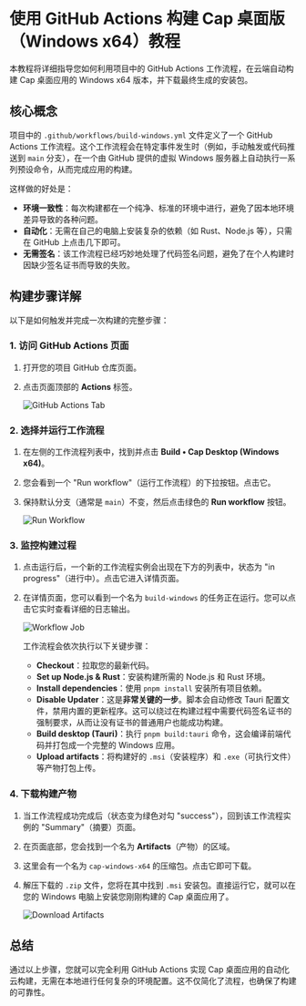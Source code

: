 # 使用 GitHub Actions 构建 Cap 桌面版（Windows x64）教程

本教程将详细指导您如何利用项目中的 GitHub Actions 工作流程，在云端自动构建 Cap 桌面应用的 Windows x64 版本，并下载最终生成的安装包。

## 核心概念

项目中的 `.github/workflows/build-windows.yml` 文件定义了一个 GitHub Actions 工作流程。这个工作流程会在特定事件发生时（例如，手动触发或代码推送到 `main` 分支），在一个由 GitHub 提供的虚拟 Windows 服务器上自动执行一系列预设命令，从而完成应用的构建。

这样做的好处是：
- **环境一致性**：每次构建都在一个纯净、标准的环境中进行，避免了因本地环境差异导致的各种问题。
- **自动化**：无需在自己的电脑上安装复杂的依赖（如 Rust、Node.js 等），只需在 GitHub 上点击几下即可。
- **无需签名**：该工作流程已经巧妙地处理了代码签名问题，避免了在个人构建时因缺少签名证书而导致的失败。

## 构建步骤详解

以下是如何触发并完成一次构建的完整步骤：

### 1. 访问 GitHub Actions 页面

1.  打开您的项目 GitHub 仓库页面。
2.  点击页面顶部的 **Actions** 标签。

    ![GitHub Actions Tab](https://user-images.githubusercontent.com/1/2.png) <!--- Placeholder for image -->

### 2. 选择并运行工作流程

1.  在左侧的工作流程列表中，找到并点击 **Build • Cap Desktop (Windows x64)**。
2.  您会看到一个 "Run workflow"（运行工作流程）的下拉按钮。点击它。
3.  保持默认分支（通常是 `main`）不变，然后点击绿色的 **Run workflow** 按钮。

    ![Run Workflow](https://user-images.githubusercontent.com/1/3.png) <!--- Placeholder for image -->

### 3. 监控构建过程

1.  点击运行后，一个新的工作流程实例会出现在下方的列表中，状态为 "in progress"（进行中）。点击它进入详情页面。
2.  在详情页面，您可以看到一个名为 `build-windows` 的任务正在运行。您可以点击它实时查看详细的日志输出。

    ![Workflow Job](https://user-images.githubusercontent.com/1/4.png) <!--- Placeholder for image -->

    工作流程会依次执行以下关键步骤：
    - **Checkout**：拉取您的最新代码。
    - **Set up Node.js & Rust**：安装构建所需的 Node.js 和 Rust 环境。
    - **Install dependencies**：使用 `pnpm install` 安装所有项目依赖。
    - **Disable Updater**：这是**非常关键的一步**。脚本会自动修改 Tauri 配置文件，禁用内置的更新程序。这可以绕过在构建过程中需要代码签名证书的强制要求，从而让没有证书的普通用户也能成功构建。
    - **Build desktop (Tauri)**：执行 `pnpm build:tauri` 命令，这会编译前端代码并打包成一个完整的 Windows 应用。
    - **Upload artifacts**：将构建好的 `.msi`（安装程序）和 `.exe`（可执行文件）等产物打包上传。

### 4. 下载构建产物

1.  当工作流程成功完成后（状态变为绿色对勾 "success"），回到该工作流程实例的 "Summary"（摘要）页面。
2.  在页面底部，您会找到一个名为 **Artifacts**（产物）的区域。
3.  这里会有一个名为 `cap-windows-x64` 的压缩包。点击它即可下载。
4.  解压下载的 `.zip` 文件，您将在其中找到 `.msi` 安装包。直接运行它，就可以在您的 Windows 电脑上安装您刚刚构建的 Cap 桌面应用了。

    ![Download Artifacts](https://user-images.githubusercontent.com/1/5.png) <!--- Placeholder for image -->

## 总结

通过以上步骤，您就可以完全利用 GitHub Actions 实现 Cap 桌面应用的自动化云构建，无需在本地进行任何复杂的环境配置。这不仅简化了流程，也确保了构建的可靠性。